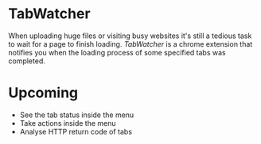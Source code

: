 # TabWatcher

When uploading huge files or visiting busy websites it's still a tedious task to wait for a page to finish loading. *TabWatcher* is a chrome extension that notifies you when the loading process of some specified tabs was completed. 

# Upcoming

* See the tab status inside the menu
* Take actions inside the menu
* Analyse HTTP return code of tabs

